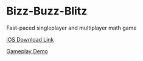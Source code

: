 # Bizz-Buzz-Blitz
Fast-paced singleplayer and multiplayer math game

[iOS Download Link](https://apps.apple.com/us/app/bizz-buzz-blitz/id1572944610)

[Gameplay Demo](https://drive.google.com/file/d/14Ma4ht78pc07PHe6RVkq-5679AUznlPj/view?usp=sharing)
